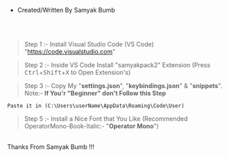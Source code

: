 * Created/Written By Samyak Bumb

<br><br>

> Step 1
:- Install Visual Studio Code (VS Code) "https://code.visualstudio.com"

> Step 2
:- Inside VS Code Install "samyakpack2" Extension (Press <kbd>Ctrl</kbd>+<kbd>Shift</kbd>+<kbd>X</kbd> to Open Extension's)

> Step 3
:- Copy My "__settings.json__", "__keybindings.json__" & "__snippets__".
Note:- __If You'r "Beginner" don't Follow this Step__

	Paste it in (C:\Users\userName\AppData\Roaming\Code\User)

> Step 5 :- Install a Nice Font that You Like (Recommended OperatorMono-Book-Italic:- "**Operator Mono**")

<br>
Thanks From Samyak Bumb !!!
